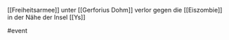 [[Freiheitsarmee]] unter [[Gerforius Dohm]] verlor gegen die [[Eiszombie]] in der Nähe der Insel [[Ys]]

#event 